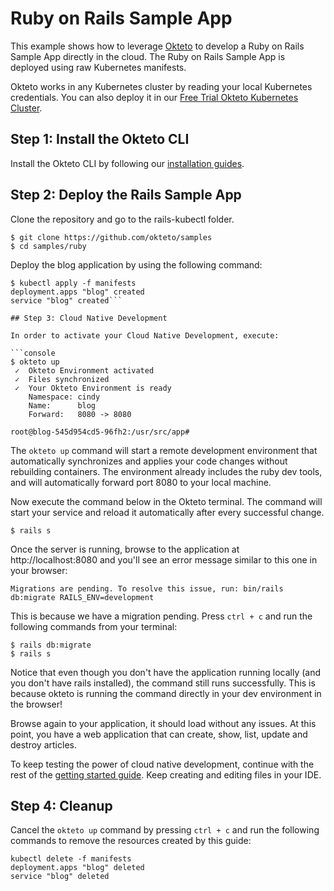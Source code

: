 # Ruby on Rails Sample App

This example shows how to leverage [Okteto](https://okteto.com) to develop a Ruby on Rails Sample App directly in the cloud. The Ruby on Rails Sample App is deployed using raw Kubernetes manifests.

Okteto works in any Kubernetes cluster by reading your local Kubernetes credentials. You can also deploy it in our [Free Trial Okteto Kubernetes Cluster](https://cloud.okteto.com).

## Step 1: Install the Okteto CLI

Install the Okteto CLI by following our [installation guides](https://github.com/okteto/okteto/blob/master/docs/installation.md).

## Step 2: Deploy the Rails Sample App

Clone the repository and go to the rails-kubectl folder.

```console
$ git clone https://github.com/okteto/samples
$ cd samples/ruby
```

Deploy the blog application by using the following command:
```console
$ kubectl apply -f manifests
deployment.apps "blog" created
service "blog" created```

## Step 3: Cloud Native Development

In order to activate your Cloud Native Development, execute:

```console
$ okteto up
 ✓  Okteto Environment activated
 ✓  Files synchronized
 ✓  Your Okteto Environment is ready
    Namespace: cindy
    Name:      blog
    Forward:   8080 -> 8080

root@blog-545d954cd5-96fh2:/usr/src/app#
```

The `okteto up` command will start a remote development environment that automatically synchronizes and applies your code changes without rebuilding containers. The environment already includes the ruby dev tools, and will automatically forward port 8080 to your local machine.

Now execute the command below in the Okteto terminal. The command will start your service and reload it automatically after every successful change.

```console
$ rails s
```

Once the server is running, browse to the application at http://localhost:8080 and you'll see an error message similar to this one in your browser:
```console
Migrations are pending. To resolve this issue, run: bin/rails db:migrate RAILS_ENV=development 
```

This is because we have a migration pending. Press `ctrl + c` and run the following commands from your terminal:

```console
$ rails db:migrate
$ rails s
```

Notice that even though you don't have the application running locally (and you don't have rails installed), the command still runs successfully. This is because okteto is running the command directly in your dev environment in the browser!

Browse again to your application, it should load without any issues. At this point, you have a web application that can create, show, list, update and destroy articles.

To keep testing the power of cloud native development, continue with the rest of the [getting started guide](https://guides.rubyonrails.org/getting_started.html#adding-a-second-model). Keep creating and editing files in your IDE. 

## Step 4: Cleanup

Cancel the `okteto up` command by pressing `ctrl + c` and run the following commands to remove the resources created by this guide: 

```console
kubectl delete -f manifests
deployment.apps "blog" deleted
service "blog" deleted
```

